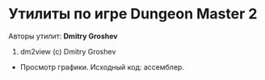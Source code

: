 ﻿# Утилиты по игре Dungeon Master 2

Авторы утилит: **Dmitry Groshev**

1. dm2view (c) Dmitry Groshev
 * Просмотр графики. Исходный код: ассемблер.